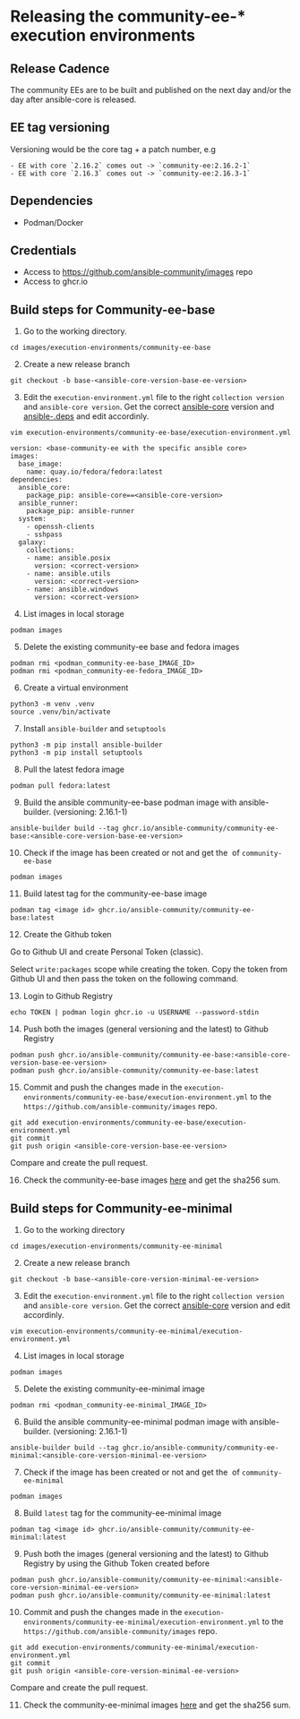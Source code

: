 # Releasing the community-ee-* execution environments

## Release Cadence

The community EEs are to be built and published on the next day and/or the day after ansible-core is released.

## EE tag versioning

Versioning would be the core tag + a patch number, e.g

    - EE with core `2.16.2` comes out -> `community-ee:2.16.2-1`
    - EE with core `2.16.3` comes out -> `community-ee:2.16.3-1`


## Dependencies

- Podman/Docker

##  Credentials

- Access to  https://github.com/ansible-community/images repo
- Access to ghcr.io


## Build steps for Community-ee-base

1. Go to the working directory.

`cd images/execution-environments/community-ee-base`

2. Create a new release branch

`git checkout -b base-<ansible-core-version-base-ee-version>`

3. Edit the `execution-environment.yml` file to the right `collection version` and `ansible-core version`. Get the correct [ansible-core](https://pypi.org/project/ansible-core/) version and [ansible-<version>.deps](https://github.com/ansible-community/ansible-build-data/blob/main/9/ansible-9.0.1.deps) and edit accordinly.

`vim execution-environments/community-ee-base/execution-environment.yml`

```
version: <base-community-ee with the specific ansible core>
images:
  base_image:
    name: quay.io/fedora/fedora:latest
dependencies:
  ansible_core:
    package_pip: ansible-core==<ansible-core-version>
  ansible_runner:
    package_pip: ansible-runner
  system:
    - openssh-clients
    - sshpass
  galaxy:
    collections:
    - name: ansible.posix
      version: <correct-version>
    - name: ansible.utils
      version: <correct-version>
    - name: ansible.windows
      version: <correct-version>

```

4. List images in local storage

`podman images`

5. Delete the existing community-ee base and fedora images

```
podman rmi <podman_community-ee-base_IMAGE_ID>
podman rmi <podman_community-ee-fedora_IMAGE_ID>
```
6. Create a virtual environment

```
python3 -m venv .venv
source .venv/bin/activate
```
7. Install `ansible-builder` and `setuptools`

```
python3 -m pip install ansible-builder
python3 -m pip install setuptools
```

8. Pull the latest fedora image

`podman pull fedora:latest`

9. Build the ansible community-ee-base podman image with ansible-builder. (versioning: 2.16.1-1)

`ansible-builder build --tag ghcr.io/ansible-community/community-ee-base:<ansible-core-version-base-ee-version>`

10. Check if the image has been created or not and get the <image ID> of `community-ee-base`

`podman images`

11. Build latest tag for the community-ee-base image

`podman tag <image id> ghcr.io/ansible-community/community-ee-base:latest`

12. Create the Github token

Go to Github UI and create Personal Token (classic).

Select `write:packages` scope while creating the token.
Copy the token from Github UI and then pass the token on the following command.


13. Login to Github Registry

`echo TOKEN | podman login ghcr.io -u USERNAME --password-stdin`

14. Push both the images (general versioning and the latest) to Github Registry

```
podman push ghcr.io/ansible-community/community-ee-base:<ansible-core-version-base-ee-version>
podman push ghcr.io/ansible-community/community-ee-base:latest
```

15. Commit and push the changes made in the `execution-environments/community-ee-base/execution-environment.yml` to the `https://github.com/ansible-community/images` repo.

```
git add execution-environments/community-ee-base/execution-environment.yml
git commit
git push origin <ansible-core-version-base-ee-version>
```
Compare and create the pull request.

16.   Check the community-ee-base images [here](https://github.com/orgs/ansible-community/packages/container/package/community-ee-base)  and get the sha256 sum.



## Build steps for Community-ee-minimal

1. Go to the working directory

`cd images/execution-environments/community-ee-minimal`

2. Create a new release branch

`git checkout -b base-<ansible-core-version-minimal-ee-version>`

3. Edit the `execution-environment.yml` file to the right `collection version` and `ansible-core version`. Get the correct [ansible-core](https://pypi.org/project/ansible-core/) version and edit accordinly.

`vim execution-environments/community-ee-minimal/execution-environment.yml`


4. List images in local storage

`podman images`

5. Delete the existing community-ee-minimal image

`podman rmi <podman_community-ee-minimal_IMAGE_ID>`

6. Build the ansible community-ee-minimal podman image with ansible-builder. (versioning: 2.16.1-1)

`ansible-builder build --tag ghcr.io/ansible-community/community-ee-minimal:<ansible-core-version-minimal-ee-version>`

7. Check if the image has been created or not and get the <image ID> of `community-ee-minimal`

`podman images`

8. Build `latest` tag for the community-ee-minimal image

`podman tag <image id> ghcr.io/ansible-community/community-ee-minimal:latest`

9. Push both the images (general versioning and the latest) to Github Registry by using the Github Token created before

```
podman push ghcr.io/ansible-community/community-ee-minimal:<ansible-core-version-minimal-ee-version>
podman push ghcr.io/ansible-community/community-ee-minimal:latest
```
10. Commit and push the changes made in the `execution-environments/community-ee-minimal/execution-environment.yml` to the `https://github.com/ansible-community/images` repo.

```
git add execution-environments/community-ee-minimal/execution-environment.yml
git commit
git push origin <ansible-core-version-minimal-ee-version>
```
Compare and create the pull request.

11.   Check the community-ee-minimal images [here](https://github.com/orgs/ansible-community/packages/container/package/community-ee-minimal)  and get the sha256 sum.

